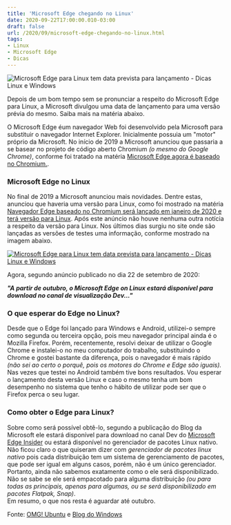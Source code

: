 ```yaml
---
title: 'Microsoft Edge chegando no Linux'
date: 2020-09-22T17:00:00.010-03:00
draft: false
url: /2020/09/microsoft-edge-chegando-no-linux.html
tags: 
- Linux
- Microsoft Edge
- Dicas
---
```


![Microsoft Edge para Linux tem data prevista para lançamento - Dicas Linux e Windows](https://1.bp.blogspot.com/-ZK91JA7F3b4/X3Evh6J1BxI/AAAAAAAAQKQ/9KqRIlgW1IIrkv7l9wh5V-4-Ax_-XSfLQCNcBGAsYHQ/s150/Edge_logo.png "Microsoft Edge para Linux tem data prevista para lançamento - Dicas Linux e Windows")

Depois de um bom tempo sem se pronunciar a respeito do Microsoft Edge para Linux, a Microsoft divulgou uma data de lançamento para uma versão prévia do mesmo. Saiba mais na matéria abaixo.

  
  
  
  
  
  

O Microsoft Edge éum navegador Web foi desenvolvido pela Microsoft para substituir o navegador Internet Explorer. Inicialmente possuia um "motor" próprio da Microsoft. No início de 2019 a Microsoft anunciou que passaria a se basear no projeto de código aberto Chromium _(o mesmo do Google Chrome)_, conforme foi tratado na matéria [Microsoft Edge agora é baseado no Chromium.](https://info.wsouza.com.br/2019/03/microsoft-edge-agora-e-baseado-no-chromium.html).  
  

### Microsoft Edge no Linux

  
No final de 2019 a Microsoft anunciou mais novidades. Dentre estas, anunciou que haveria uma versão para Linux, como foi mostrado na matéria [Navegador Edge baseado no Chromium será lançado em janeiro de 2020 e terá versão para Linux](https://info.wsouza.com.br/2019/11/navegador-edge-tem-data-de-lancamento-com-versao-para-linux.html). Após este anúncio não houve nenhuma outra notícia a respeito da versão para Linux. Nos últimos dias surgiu no site onde são lançadas as versões de testes uma informação, conforme mostrado na imagem abaixo.  

[![Microsoft Edge para Linux tem data prevista para lançamento - Dicas Linux e Windows](https://1.bp.blogspot.com/-tZxT76htHnA/X2pEcAQfBrI/AAAAAAAAQHQ/hbFy3FFU-qsR4htyJwFX56nR25vUj5KrACNcBGAsYHQ/s600/001.png "Microsoft Edge para Linux tem data prevista para lançamento - Dicas Linux e Windows")](https://1.bp.blogspot.com/-tZxT76htHnA/X2pEcAQfBrI/AAAAAAAAQHQ/hbFy3FFU-qsR4htyJwFX56nR25vUj5KrACNcBGAsYHQ/s1210/001.png)

  
Agora, segundo anúncio publicado no dia 22 de setembro de 2020:  
  

**_"A partir de outubro, o Microsoft Edge on Linux estará disponível para download no canal de visualização Dev..."_**  

  

### O que esperar do Edge no Linux?

  
Desde que o Edge foi lançado para Windows e Android, utilizei-o sempre como segunda ou terceira opção, pois meu navegador principal ainda é o Mozilla Firefox. Porém, recentemente, resolvi deixar de utilizar o Google Chrome e instalei-o no meu computador do trabalho, substituindo o Chrome e gostei bastante da diferença, pois o navegador é mais rápido _(não sei ao certo o porquê, pois os motores do Chrome e Edge são iguais)._ Nas vezes que testei no Android também tive bons resultados. Vou esperar o lançamento desta versão Linux e caso o mesmo tenha um bom desempenho no sistema que tenho o hábito de utilizar pode ser que o Firefox perca o seu lugar.  
  

### Como obter o Edge para Linux?

  
Sobre como será possível obtê-lo, segundo a publicação do Blog da Microsoft ele estará disponível para download no canal Dev do [Microsoft Edge Insider](https://www.microsoftedgeinsider.com/pt-br/download/) ou estará disponível no gerenciador de pacotes Linux nativo. Não ficou claro o que quiseram dizer com _gerenciador de pacotes linux nativo_ pois cada distribuição tem um sistema de gerenciamento de pacotes, que pode ser igual em alguns casos, porém, não é um único gerenciador. Portanto, ainda não sabemos exatamente como o ele será disponibilizado. Não se sabe se ele será empacotado para alguma distribuição _(ou para todas as principais, apenas para algumas, ou se será disponibilizado em pacotes Flatpak, Snap)_.  
Em resumo, o que nos resta é aguardar até outubro.  
  
  
Fonte: [OMG! Ubuntu](https://www.omgubuntu.co.uk/2020/09/microsoft-edge-linux-preview-october) e [Blog do Windows](https://blogs.windows.com/windowsexperience/2020/09/22/whats-new-in-web-experiences-ignite-2020-need-to-secure-your-remote-workers-choose-microsoft-edge-as-your-browser-for-business/)